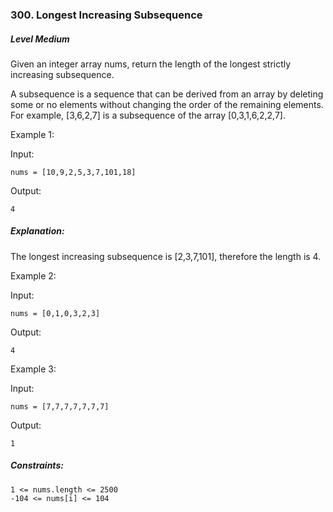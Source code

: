 ### 300. Longest Increasing Subsequence

##### Level Medium

Given an integer array nums, return the length of the longest strictly increasing subsequence.

A subsequence is a sequence that can be derived from an array by deleting some or no elements without changing the order of the remaining elements. For example, [3,6,2,7] is a subsequence of the array [0,3,1,6,2,2,7].

 

Example 1:

Input: 
```JS
nums = [10,9,2,5,3,7,101,18]
```

Output:
```JS 
4
```

##### Explanation: 
The longest increasing subsequence is [2,3,7,101], therefore the length is 4.


Example 2:

Input: 
```JS
nums = [0,1,0,3,2,3]
```

Output: 
```JS
4
```

Example 3:

Input: 

```JS
nums = [7,7,7,7,7,7,7]
```

Output: 
```JS
1
```

##### Constraints:
```JS
1 <= nums.length <= 2500
-104 <= nums[i] <= 104
```
